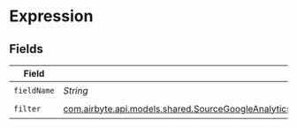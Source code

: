 # Expression


## Fields

| Field                                                                                                                                                                                                                                           | Type                                                                                                                                                                                                                                            | Required                                                                                                                                                                                                                                        | Description                                                                                                                                                                                                                                     |
| ----------------------------------------------------------------------------------------------------------------------------------------------------------------------------------------------------------------------------------------------- | ----------------------------------------------------------------------------------------------------------------------------------------------------------------------------------------------------------------------------------------------- | ----------------------------------------------------------------------------------------------------------------------------------------------------------------------------------------------------------------------------------------------- | ----------------------------------------------------------------------------------------------------------------------------------------------------------------------------------------------------------------------------------------------- |
| `fieldName`                                                                                                                                                                                                                                     | *String*                                                                                                                                                                                                                                        | :heavy_check_mark:                                                                                                                                                                                                                              | N/A                                                                                                                                                                                                                                             |
| `filter`                                                                                                                                                                                                                                        | [com.airbyte.api.models.shared.SourceGoogleAnalyticsDataApiSchemasCustomReportsArrayDimensionFilterDimensionsFilter1Filter](../../models/shared/SourceGoogleAnalyticsDataApiSchemasCustomReportsArrayDimensionFilterDimensionsFilter1Filter.md) | :heavy_check_mark:                                                                                                                                                                                                                              | N/A                                                                                                                                                                                                                                             |
